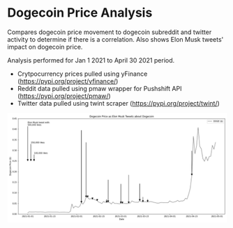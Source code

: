# Dogecoin Price Analysis

Compares dogecoin price movement to dogecoin subreddit and twitter activity to determine if there is a correlation.
Also shows Elon Musk tweets' impact on dogecoin price. 

Analysis performed for Jan 1 2021 to April 30 2021 period.

* Crytpocurrency prices pulled using yFinance (https://pypi.org/project/yfinance/)
* Reddit data pulled using pmaw wrapper for Pushshift API (https://pypi.org/project/pmaw/)
* Twitter data pulled using twint scraper (https://pypi.org/project/twint/)

![alt text](https://raw.githubusercontent.com/tderonde/dogecoin_analysis/main/output%20images/doge_price_line_elon.png)
